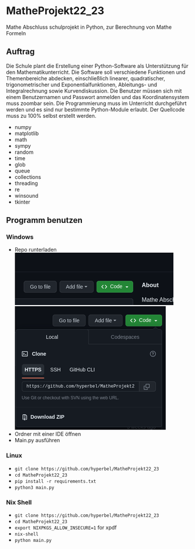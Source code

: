 # MatheProjekt22_23
Mathe Abschluss schulprojekt in Python, zur Berechnung von Mathe Formeln 

## Auftrag
Die Schule plant die Erstellung einer Python-Software als Unterstützung für den Mathematikunterricht. Die Software soll verschiedene Funktionen und Themenbereiche abdecken, einschließlich linearer, quadratischer, trigonometrischer und Exponentialfunktionen, Ableitungs- und Integralrechnung sowie Kurvendiskussion. Die Benutzer müssen sich mit einem Benutzernamen und Passwort anmelden und das Koordinatensystem muss zoombar sein. Die Programmierung muss im Unterricht durchgeführt werden und es sind nur bestimmte Python-Module erlaubt. Der Quellcode muss zu 100% selbst erstellt werden.
* numpy
* matplotlib
* math
* sympy
* random
* time
* glob
* queue
* collections
* threading
* re
* winsound 
* tkinter

## Programm benutzen
### Windows
* Repo runterladen
![Screenshot.](https://github.com/hyperbel/MatheProjekt22_23/blob/main/Bilder/wo1.png)
![Screenshot.](https://github.com/hyperbel/MatheProjekt22_23/blob/main/Bilder/wo2.png)
* Ordner mit einer IDE öffnen 
* Main.py ausführen

### Linux
* `git clone https://github.com/hyperbel/MatheProjekt22_23`
* `cd MatheProjekt22_23`
*  `pip install -r requirements.txt`
*  `python3 main.py`

### Nix Shell
* `git clone https://github.com/hyperbel/MatheProjekt22_23`
* `cd MatheProjekt22_23`
* `export NIXPKGS_ALLOW_INSECURE=1` for xpdf
* `nix-shell`
* `python main.py`
